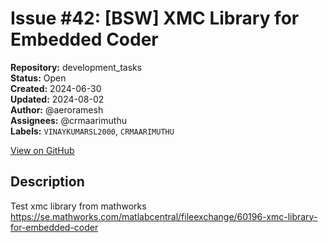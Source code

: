 # Issue #42: [BSW] XMC Library for Embedded Coder

**Repository:** development_tasks  
**Status:** Open  
**Created:** 2024-06-30  
**Updated:** 2024-08-02  
**Author:** @aeroramesh  
**Assignees:** @crmaarimuthu  
**Labels:** `VINAYKUMARSL2000`, `CRMAARIMUTHU`  

[View on GitHub](https://github.com/Simtestlab/development_tasks/issues/42)

## Description

Test xmc library from mathworks 
https://se.mathworks.com/matlabcentral/fileexchange/60196-xmc-library-for-embedded-coder